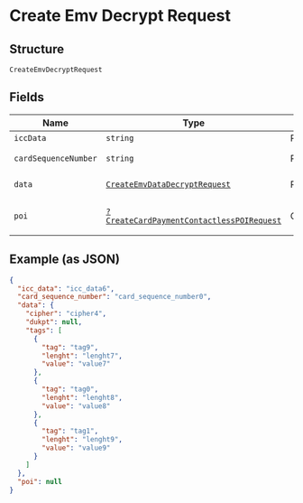
# Create Emv Decrypt Request

## Structure

`CreateEmvDecryptRequest`

## Fields

| Name | Type | Tags | Description | Getter | Setter |
|  --- | --- | --- | --- | --- | --- |
| `iccData` | `string` | Required | - | getIccData(): string | setIccData(string iccData): void |
| `cardSequenceNumber` | `string` | Required | - | getCardSequenceNumber(): string | setCardSequenceNumber(string cardSequenceNumber): void |
| `data` | [`CreateEmvDataDecryptRequest`](../../doc/models/create-emv-data-decrypt-request.md) | Required | - | getData(): CreateEmvDataDecryptRequest | setData(CreateEmvDataDecryptRequest data): void |
| `poi` | [`?CreateCardPaymentContactlessPOIRequest`](../../doc/models/create-card-payment-contactless-poi-request.md) | Optional | - | getPoi(): ?CreateCardPaymentContactlessPOIRequest | setPoi(?CreateCardPaymentContactlessPOIRequest poi): void |

## Example (as JSON)

```json
{
  "icc_data": "icc_data6",
  "card_sequence_number": "card_sequence_number0",
  "data": {
    "cipher": "cipher4",
    "dukpt": null,
    "tags": [
      {
        "tag": "tag9",
        "lenght": "lenght7",
        "value": "value7"
      },
      {
        "tag": "tag0",
        "lenght": "lenght8",
        "value": "value8"
      },
      {
        "tag": "tag1",
        "lenght": "lenght9",
        "value": "value9"
      }
    ]
  },
  "poi": null
}
```

